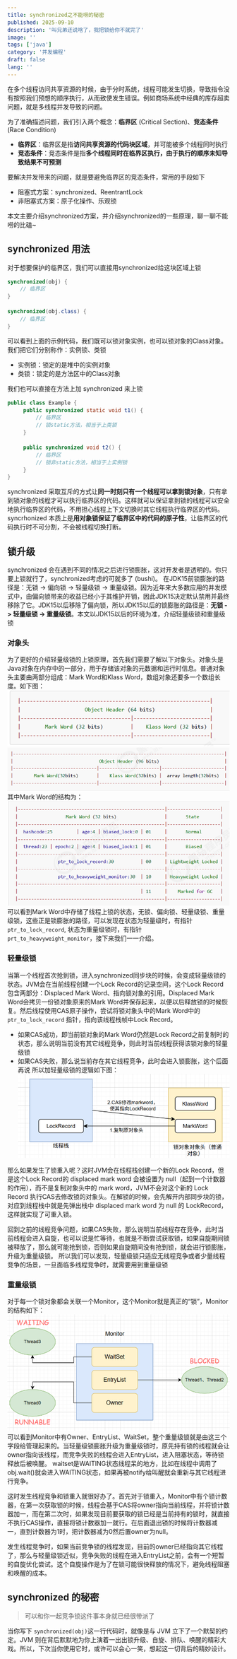 ```yaml
---
title: synchronized之不能唠的秘密
published: 2025-09-10
description: '叫兄弟还说啥了，我把锁给你不就完了'
image: ''
tags: ['java']
category: '并发编程'
draft: false 
lang: ''
---
```


在多个线程访问共享资源的时候，由于分时系统，线程可能发生切换，导致指令没有按照我们预想的顺序执行，从而致使发生错误。例如商场系统中经典的库存超卖问题，就是多线程并发导致的问题。

为了准确描述问题，我们引入两个概念：**临界区** (Critical Section)、**竞态条件**(Race Condition)
- **临界区**：临界区是指**访问共享资源的代码块区域**，并可能被多个线程同时执行
- **竞态条件**：竞态条件是指**多个线程同时在临界区执行，由于执行的顺序未知导致结果不可预测**

要解决并发带来的问题，就是要避免临界区的竞态条件，常用的手段如下
- 阻塞式方案：synchronized、ReentrantLock
- 非阻塞式方案：原子化操作、乐观锁

本文主要介绍synchronized方案，并介绍synchronized的一些原理，聊一聊不能唠的比磕~
## synchronized 用法
对于想要保护的临界区，我们可以直接用synchronized给这块区域上锁
```java
synchronized(obj) {
	// 临界区
}

synchronized(obj.class) {
	// 临界区
}
```

可以看到上面的示例代码，我们既可以锁对象实例，也可以锁对象的Class对象。我们把它们分别称作：实例锁、类锁
- 实例锁：锁定的是堆中的实例对象
- 类锁：锁定的是方法区中的Class对象

我们也可以直接在方法上加 synchronized 来上锁
```java
public class Example {
	 public synchronized static void t1() {
		 // 临界区
		 // 锁static方法，相当于上类锁
	 } 
	 
	 public synchronized void t2() {
		 // 临界区
		 // 锁非static方法，相当于上实例锁
	 }
}
```

synchronized 采取互斥的方式让**同一时刻只有一个线程可以拿到锁对象**，只有拿到锁对象的线程才可以执行临界区的代码。这样就可以保证拿到锁的线程可以安全地执行临界区的代码，不用担心线程上下文切换时其它线程执行临界区的代码。
syncrhonized 本质上是**用对象锁保证了临界区中的代码的原子性**，让临界区的代码执行时不可分割，不会被线程切换打断。

## 锁升级 
synchronized 会在遇到不同的情况之后进行锁膨胀，这对开发者是透明的。你只要上锁就行了，synchronized考虑的可就多了 (bushi)。
在JDK15前锁膨胀的路径是：无锁 -> 偏向锁 -> 轻量级锁 -> 重量级锁。因为近年来大多数应用的并发模式中，由偏向锁带来的收益已经小于其维护开销，因此JDK15决定默认禁用并最终移除了它。JDK15以后移除了偏向锁，所以JDK15以后的锁膨胀的路径是：**无锁 -> 轻量级锁 -> 重量级锁**。本文以JDK15以后的环境为准，介绍轻量级锁和重量级锁

### 对象头
为了更好的介绍轻量级锁的上锁原理，首先我们需要了解以下对象头。对象头是Java对象在内存中的一部分，用于存储该对象的元数据和运行时信息。普通对象头主要由两部分组成：Mark Word和Klass Word，数组对象还要多一个数组长度。如下图：
![](../../assets/post/synchronized之不能唠的秘密/file-20250910200711087.png)
![](../../assets/post/synchronized之不能唠的秘密/file-20250910200807716.png)
其中Mark Word的结构为：
![](../../assets/post/synchronized之不能唠的秘密/file-20250910201144209.png)
可以看到Mark Word中存储了线程上锁的状态，无锁、偏向锁、轻量级锁、重量级锁，这些正是锁膨胀的路径，可以发现在状态为轻量级时，有指针 `ptr_to_lock_record`, 状态为重量级锁时，有指针 `prt_to_heavyweight_monitor`，接下来我们一一介绍。

### 轻量级锁
当第一个线程首次抢到锁，进入synchronized同步块的时候，会变成轻量级锁的状态。JVM会在当前线程创建一个Lock Record的记录空间，这个Lock Record包含两部分：Displaced Mark Word、指向锁对象的引用。Displaced Mark Word会拷贝一份锁对象原来的Mark Word并保存起来，以便以后释放锁的时候恢复。然后线程使用CAS原子操作，尝试将锁对象头中的Mark Word中的 `ptr_to_lock_record` 指针，指向该线程栈帧中Lock Record。
- 如果CAS成功，即当前锁对象的Mark Word仍然是Lock Record之前复制时的状态，那么说明当前没有其它线程竞争，则此时当前线程获得该锁对象的轻量级锁
- 如果CAS失败，那么说当前存在其它线程竞争，此时会进入锁膨胀，这个后面再说
所以加轻量级锁的逻辑如下图：
![](../../assets/post/synchronized之不能唠的秘密/file-20250910204626802.png)

那么如果发生了锁重入呢？这时JVM会在线程栈创建一个新的Lock Record，但是这个Lock Record的 displaced mark word 会被设置为 null（起到一个计数器的作用），而不是复制对象头中的 mark word，JVM不会对这个新的 Lock Record 执行CAS去修改锁的对象头。在解锁的时候，会先解开内部同步块的锁，对应到线程栈中就是先弹出栈中 displaced mark word 为 null 的 LockRecord，这样就实现了可重入锁。

回到之前的线程竞争问题，如果CAS失败，那么说明当前线程存在竞争，此时当前线程会进入自旋，也可以说是忙等待，也就是不断尝试获取锁，如果自旋期间锁被释放了，那么就可能抢到锁，否则如果自旋期间没有抢到锁，就会进行锁膨胀，升级为重量级锁。
所以我们可以发现，轻量级锁只适应无线程竞争或者少量线程竞争的场景，一旦面临多线程竞争时，就需要用到重量级锁

### 重量级锁
对于每一个锁对象都会关联一个Monitor，这个Monitor就是真正的“锁”，Monitor的结构如下：
![](../../assets/post/synchronized之不能唠的秘密/file-20250910213428374.png)
可以看到Monitor中有Owner、EntryList、WaitSet，整个重量级锁就是由这三个字段给管理起来的。当轻量级锁膨胀升级为重量级锁时，原先持有锁的线程就会让owner指向该线程，而竞争失败的线程会进入EntryList，进入阻塞状态，等待锁释放后被唤醒。
waitset是WAITING状态线程呆的地方，比如在线程中调用了obj.wait()就会进入WAITING状态，如果再被notify给叫醒就会重新与其它线程进行竞争。

这时发生线程竞争和锁重入就很好办了。首先对于锁重入，Monitor中有个锁计数器，在第一次获取锁的时候，线程会基于CAS将owner指向当前线程，并将锁计数器加一，而在第二次时，如果发现目前要获取的锁已经是当前持有的锁时，就直接不执行CAS操作，直接将锁计数器加一就行。在后面退出锁的时候将计数器减一，直到计数器为1时，把计数器减为0然后置owner为null。

发生线程竞争时，如果当前竞争锁的线程发现，目前的owner已经指向其它线程了，那么与轻量级锁近似，竞争失败的线程在进入EntryList之前，会有一个短暂的自旋优化尝试。这个自旋操作是为了在锁可能很快释放的情况下，避免线程阻塞和唤醒的成本。

## synchronized 的秘密

> 可以和你一起竞争锁这件事本身就已经很带派了

当你写下 `synchronized(obj)`这一行代码时，就像是与 JVM 立下了一个默契的约定。JVM 则在背后默默地为你上演着一出出锁升级、自旋、排队、唤醒的精彩大戏。所以，下次当你使用它时，或许可以会心一笑，想起这一切背后的精妙设计。